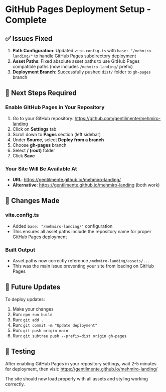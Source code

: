 # GitHub Pages Deployment Setup - Complete

## ✅ Issues Fixed

1. **Path Configuration**: Updated `vite.config.ts` with `base: "/mehmiro-landing/"` to handle GitHub Pages subdirectory deployment
2. **Asset Paths**: Fixed absolute asset paths to use GitHub Pages compatible paths (now includes `/mehmiro-landing/` prefix)
3. **Deployment Branch**: Successfully pushed `dist/` folder to `gh-pages` branch

## 🔧 Next Steps Required

### Enable GitHub Pages in Your Repository

1. Go to your GitHub repository: https://github.com/gentilmente/mehmiro-landing
2. Click on **Settings** tab
3. Scroll down to **Pages** section (left sidebar)
4. Under **Source**, select **Deploy from a branch**
5. Choose **gh-pages** branch
6. Select **/ (root)** folder
7. Click **Save**

### Your Site Will Be Available At

- **URL**: https://gentilmente.github.io/mehmiro-landing/
- **Alternative**: https://gentilmente.github.io/mehmiro-landing (both work)

## 📝 Changes Made

### vite.config.ts
- Added `base: "/mehmiro-landing/"` configuration
- This ensures all asset paths include the repository name for proper GitHub Pages deployment

### Built Output
- Asset paths now correctly reference `/mehmiro-landing/assets/...`
- This was the main issue preventing your site from loading on GitHub Pages

## 🔄 Future Updates

To deploy updates:

1. Make your changes
2. Run: `npm run build`
3. Run: `git add .`
4. Run: `git commit -m "Update deployment"`
5. Run: `git push origin main`
6. Run: `git subtree push --prefix=dist origin gh-pages`

## 🧪 Testing

After enabling GitHub Pages in your repository settings, wait 2-5 minutes for deployment, then visit:
https://gentilmente.github.io/mehmiro-landing/

The site should now load properly with all assets and styling working correctly.